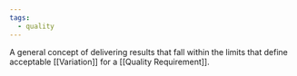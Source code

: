 ```yaml
---
tags:
  - quality
---
```

A general concept of delivering results that fall within the limits that define acceptable [[Variation]] for a [[Quality Requirement]].